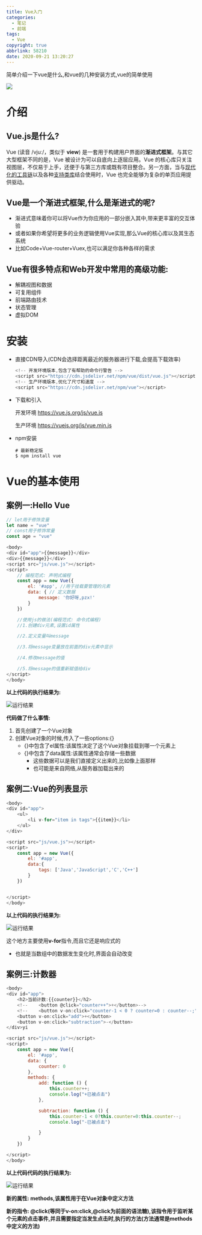 ```yaml
---
title: Vue入门
categories:
  - 笔记
  - 前端
tags:
  - Vue
copyright: true
abbrlink: 58210
date: 2020-09-21 13:20:27
---
```


简单介绍一下vue是什么,和vue的几种安装方式,vue的简单使用 

![](https://res.cloudinary.com/junpzx/image/upload/v1600667958/Vue相关/Vue入门/logo_j4jkbw.png)

<!-- less -->

# 介绍

## Vue.js是什么?

Vue (读音 /vjuː/，类似于 **view**) 是一套用于构建用户界面的**渐进式框架**。与其它大型框架不同的是，Vue 被设计为可以自底向上逐层应用。Vue 的核心库只关注视图层，不仅易于上手，还便于与第三方库或既有项目整合。另一方面，当与[现代化的工具链](https://cn.vuejs.org/v2/guide/single-file-components.html)以及各种[支持类库](https://github.com/vuejs/awesome-vue#libraries--plugins)结合使用时，Vue 也完全能够为复杂的单页应用提供驱动。



## Vue是一个渐进式框架,什么是渐进式的呢?

- 渐进式意味着你可以将Vue作为你应用的一部分嵌入其中,带来更丰富的交互体验
- 或者如果你希望将更多的业务逻辑使用Vue实现,那么Vue的核心库以及其生态系统
- 比如Code+Vue-router+Vuex,也可以满足你各种各样的需求



## Vue有很多特点和Web开发中常用的高级功能:

- 解耦视图和数据
- 可复用组件
- 前端路由技术
- 状态管理
- 虚拟DOM



# 安装

- 直接CDN导入(CDN会选择距离最近的服务器进行下载,会提高下载效率)

  ```js
  <!-- 开发环境版本,包含了有帮助的命令行警告 -->
  <script src="https://cdn.jsdelivr.net/npm/vue/dist/vue.js"></script>
  <!-- 生产环境版本,优化了尺寸和速度 -->
  <script src="https://cdn.jsdelivr.net/npm/vue"></script>
  ```

- 下载和引入

  开发环境   https://vue.js.org/js/vue.js

  生产环境   https://vuejs.org/js/vue.min.js

- npm安装

  ```
  # 最新稳定版
  $ npm install vue
  ```

# Vue的基本使用

## 案例一:Hello Vue

```javascript
// let用于修饰变量
let name = "vue"
// const用于修饰常量
const age = "vue"
```

```javascript
<body>
<div id="app">{{message}}</div>
<div>{{message}}</div>
<script src="js/vue.js"></script>
<script>
    // 编程范式: 声明式编程
    const app = new Vue({
        el: '#app', //用于挂载要管理的元素
        data: { // 定义数据
            message: '你好呀,pzx!'
        }
    })

    //使用js的做法(编程范式: 命令式编程)
    //1.创建div元素,设置id属性

    //2.定义变量叫message

    //3.将message变量放在前面的div元素中显示

    //4.修改message的值

    //5.将message的值重新赋值给div
</script>
</body>
```

**以上代码的执行结果为:**

![运行结果](https://res.cloudinary.com/junpzx/image/upload/v1600669908/Vue相关/Vue入门/1_wsql5b.png)

**代码做了什么事情:**

1. 首先创建了一个Vue对象
2. 创建Vue对象的时候,传入了一些options:{}
   - {}中包含了el属性:该属性决定了这个Vue对象挂载到哪一个元素上
   - {}中包含了data属性:该属性通常会存储一些数据
     - 这些数据可以是我们直接定义出来的,比如像上面那样
     - 也可能是来自网络,从服务器加载出来的



## 案例二:Vue的列表显示

```javascript
<body>
<div id="app">
    <ul>
        <li v-for="item in tags">{{item}}</li>
    </ul>
</div>

<script src="js/vue.js"></script>
<script>
    const app = new Vue({
        el: '#app',
        data:{
            tags: ['Java','JavaScript','C','C++']
        }
    })


</script>
</body>
```

**以上代码的执行结果为:**

![运行结果](https://res.cloudinary.com/junpzx/image/upload/v1600671118/Vue相关/Vue入门/2_b7haeu.png)

这个地方主要使用**v-for**指令,而且它还是响应式的

- 也就是当数组中的数据发生变化时,界面会自动改变



## 案例三:计数器

```javascript
<body>
<div id="app">
    <h2>当前计数:{{counter}}</h2>
    <!--    <button @click="counter++">+</button>-->
    <!--    <button v-on:click="counter-1 < 0 ? counter=0 : counter--;">-</button>-->
    <button v-on:click="add">+</button>
    <button v-on:click="subtraction">-</button>
</div>yi

<script src="js/vue.js"></script>
<script> 
    const app = new Vue({
        el: '#app',
        data: {
            counter: 0
        },
        methods: {
            add: function () {
                this.counter++;
                console.log("+已被点击")
            },

            subtraction: function () {
                this.counter-1 < 0?this.counter=0:this.counter--;
                console.log("-已被点击")

            }
        }
    })

</script>
</body>
```

**以上代码代码的执行结果为:**

![运行结果](https://res.cloudinary.com/junpzx/image/upload/v1600674786/Vue相关/Vue入门/3_dqgp6p.png)



**新的属性: methods,该属性用于在Vue对象中定义方法**

**新的指令: @click(等同于v-on:click,@click为前面的语法糖),该指令用于监听某个元素的点击事件,并且需要指定当发生点击时,执行的方法(方法通常是methods中定义的方法)**










